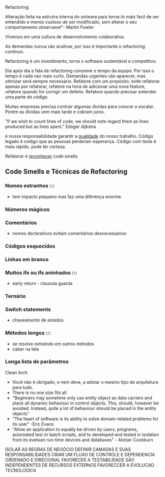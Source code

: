 Refactoring

Alteração feita na estrutra interna do sotware para torna-lo mais facil de ser entendido e menos custoso de ser modificado, sem alterar o seu comportamento observavel"- Martin Fowler

Vivemos em uma cultura de desenvolvimento colaborativa.

As demandas nunca vão acalmar, por isso é importante o refactoring continuo.

Refactoring é um investimento, torna o software sustentável e competitivo.

Dia após dia a fata de refactoring consome o tempo da equipe. Por isso o tempo é cada vez mais curto. Demandas urgentes vão aparecer, mas otimizar será sempre necessário.
Refatore com um propósito, evite refatorar apenas por refatorar, refatore na hora de adicionar uma nova feature, refatore quando for corrigir um defeito. Refatore quando precisar entender uma parte do código.

Muitas empresas precisa contrair algumas dividas para crescer e escalar. Porém as dívidas vem mais tarde e cobram juros.

"If we wish to count lines of code, we should note regard them as lines produced but as lines spent." Edsger dijkstra

é nossa responsabilidade garantir a <u>qualidade</u> do nosso trabalho.
Código legado é código que as pessoas perderam esperança.
Código com teste é mais rápido, pode ter certeza.

Refatorar é <u>reconhecer</u> code smells 

## Code Smells e Técnicas de Refactoring
### Nomes estranhos :::
 - tem impacto pequeno mas faz uma diferença enorme.
### Números mágicos
### Comentários
- nomes declarativos evitam comentários desnecessários
### Códigos esquecidos
### Linhas em branco
### Muitos ifs ou ifs aninhados :::
- early return - clausula guarda
### Ternário
### Switch statements 
- chaveamento de estados
### Métodos longos :::
- se resolve extraindo em outros métodos
- caber na tela
### Longa lista de parâmetros

Clean Arch
- Você não é obrigado, e nem deve, a adotar o mesmo tipo de arquitetura para tudo.
- There is no one size fits all
- "Beginners may sometime only use entity object as data carriers and place all dynamic behaviour in control objects. This, should, however be avoided. Instead, quite a lot of behaviour should be placed in the entity objects"
- "The heart of software is its ability to solve domain-related problems for its user" -Eric Evans
- "Allow an application to equally be driven by users, programs, automated test or batch scripts, and to developed and tested in isolation from its evetuan run-time devices and databases" - Alistair Cockburn

ISOLAR AS REGRAS DE NEGÓCIO
DEFINIR CAMADAS E SUAS RESPONSABILIDADES
CRIAR UM FLUXO DE CONTROLE E DEPENDENCIA ORDENADO E DIRECIONAL
FAVORECER A TESTABILIDADE
SÃO INDEPENDENTES DE RECURSOS EXTERNOS
FAVORECCER A EVOLUCAO TECNOLOGICA

